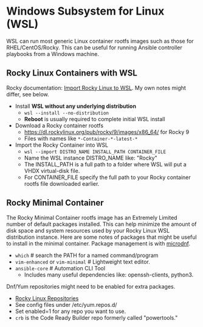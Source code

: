 # Windows Subsystem for Linux (WSL)

WSL can run most generic Linux container rootfs images such as those for RHEL/CentOS/Rocky.
This can be useful for running Ansible controller playbooks from a Windows machine.

## Rocky Linux Containers with WSL

Rocky documentation: [Import Rocky Linux to WSL][1]. My own notes might differ, see below.

* Install **WSL without any underlying distribution**
  * `wsl --install --no-distribution`
  * **Reboot** is usually required to complete initial WSL install
* Download a Rocky container rootfs
  * https://dl.rockylinux.org/pub/rocky/9/images/x86_64/ for Rocky 9
  * Files with names like `*-Container-*-latest-*`
* Import the Rocky Container into WSL
  * `wsl --import DISTRO_NAME INSTALL_PATH CONTAINER_FILE`
  * Name the WSL instance DISTRO_NAME like: "Rocky"
  * The INSTALL_PATH is a full path to a folder where WSL will put a VHDX virtual-disk file.
  * For CONTAINER_FILE specify the full path to your Rocky container rootfs file downloaded earlier.

## Rocky Minimal Container

The Rocky Minimal Container rootfs image has an Extremely Limited number of default packages installed.
This can help minimize the amount of disk space and system resources used by your Rocky Linux WSL distribution instance.
Here are some notes of packages that might be useful to install in the minimal container.
Package management is with [microdnf][2].

* `which` # search the PATH for a named command/program
* `vim-enhanced` or `vim-minimal` # Lightweight text editor.
* `ansible-core` # Automation CLI Tool
  * Includes many useful dependencies like: openssh-clients, python3.
 
Dnf/Yum repositories might need to be enabled for extra packages.
* [Rocky Linux Repositories][3]
* See config files under /etc/yum.repos.d/
* Set enabled=1 for any repo you want to use.
* `crb` is the Code Ready Builder repo formerly called "powertools."

[1]: https://docs.rockylinux.org/guides/interoperability/import_rocky_to_wsl/
[2]: dnf_yum.md
[3]: https://wiki.rockylinux.org/rocky/repo/
